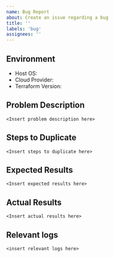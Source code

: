 ```yaml
---
name: Bug Report
about: Create an issue regarding a bug
title: ''
labels: 'bug'
assignees: ''
---
```


Environment
-----------
* Host OS: 
* Cloud Provider: 
* Terraform Version: 

Problem Description
-------------------
```
<Insert problem description here>
```

Steps to Duplicate
------------------
```
<Insert steps to duplicate here>
```

Expected Results
----------------
```
<Insert expected results here>
```

Actual Results
--------------
```
<Insert actual results here>
```

Relevant logs
-------------
```
<insert relevant logs here>
```
